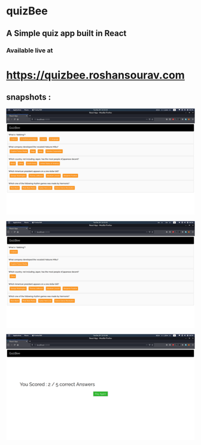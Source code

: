 # quizBee
## A Simple quiz app built in React

### Available live at 
# https://quizbee.roshansourav.com 

## snapshots : 

![alt snapshot1](https://raw.githubusercontent.com/roshansourav/quizBee/gh-pages/snapshots/snap1.png)

![alt snapshot2](https://raw.githubusercontent.com/roshansourav/quizBee/gh-pages/snapshots/snap2.png)

![alt snapshot3](https://raw.githubusercontent.com/roshansourav/quizBee/gh-pages/snapshots/snap3.png)
